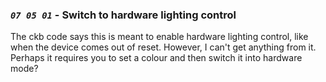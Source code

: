 ### *`07 05 01`* - Switch to hardware lighting control

The ckb code says this is meant to enable hardware lighting control, like when the device comes out of reset. However, I can't get anything from it. Perhaps it requires you to set a colour and then switch it into hardware mode?
